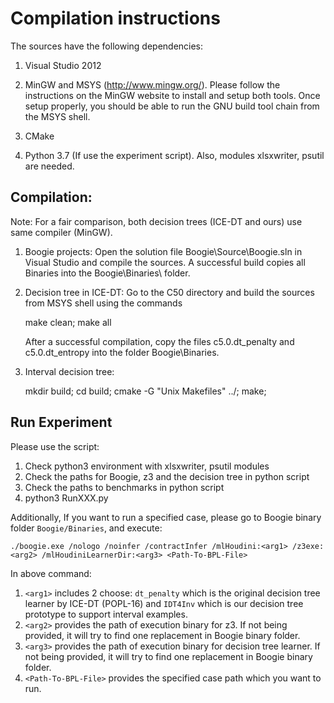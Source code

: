Compilation instructions
========================
The sources have the following dependencies:

1. Visual Studio 2012

2. MinGW and MSYS (http://www.mingw.org/).
   Please follow the instructions on the MinGW  website to install and setup both tools. Once setup properly, you should be able to run
   the GNU build tool chain from the MSYS shell.

3. CMake

4. Python 3.7 (If use the experiment script).
    Also, modules xlsxwriter, psutil are needed.


   
Compilation:
------------

Note: For a fair comparison, both decision trees (ICE-DT and ours) 
use same compiler (MinGW).

1) Boogie projects: Open the solution file Boogie\Source\Boogie.sln in Visual Studio and compile the sources. A successful build copies all Binaries
into the Boogie\Binaries\ folder.

2) Decision tree in ICE-DT: Go to the C50 directory and build the sources from MSYS shell using the commands

   make clean; make all

   After a successful compilation, copy the files c5.0.dt_penalty and c5.0.dt_entropy into the folder Boogie\Binaries\.

3) Interval decision tree:

    mkdir build;
    cd build;
    cmake -G "Unix Makefiles" ../;
    make;

Run Experiment
---
Please use the script:

1. Check python3 environment with xlsxwriter, psutil modules
2. Check the paths for Boogie, z3 and the decision tree in python script
3. Check the paths to benchmarks in python script
4. python3 RunXXX.py

Additionally, If you want to run a specified case, please go to Boogie binary folder `Boogie/Binaries`, and execute:

```./boogie.exe /nologo /noinfer /contractInfer /mlHoudini:<arg1> /z3exe:<arg2> /mlHoudiniLearnerDir:<arg3> <Path-To-BPL-File>```

In above command: 

1. `<arg1>` includes 2 choose: `dt_penalty` which is the original decision tree learner by ICE-DT (POPL-16) and `IDT4Inv` which is our decision tree prototype to support interval examples.
2. `<arg2>` provides the path of execution binary for z3. If not being provided, it will try to find one replacement in Boogie binary folder.
3. `<arg3>` provides the path of execution binary for decision tree learner. If not being provided, it will try to find one replacement in Boogie binary folder. 
4. `<Path-To-BPL-File>` provides the specified case path which you want to run. 
